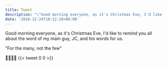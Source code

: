 ```yaml
---
title: Tweet
description: "\"Good morning everyone, as it's Christmas Eve, I'd like to remind you all about the word of my main guy, JC, and his words for us.\n\n\"For the many, not the few\"\n\n\U0001F339\U0001F385\U0001F3FB\U0001F339\""
date: '2018-12-24T10:12:28+00:00'
---
```

Good morning everyone, as it's Christmas Eve, I'd like to remind you all about the word of my main guy, JC, and his words for us.

"For the many, not the few"

🌹🎅🏻🌹
      {{< tweet 0 0 >}}
    

